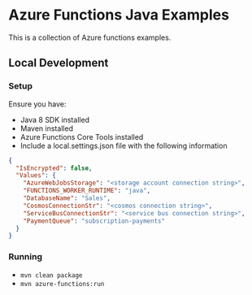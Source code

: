 # Azure Functions Java Examples
This is a collection of Azure functions examples.

## Local Development
### Setup
Ensure you have:
* Java 8 SDK installed
* Maven installed
* Azure Functions Core Tools installed
* Include a local.settings.json file with the following information
```json
{
  "IsEncrypted": false,
  "Values": {
    "AzureWebJobsStorage": "<storage account connection string>",
    "FUNCTIONS_WORKER_RUNTIME": "java",
    "DatabaseName": "Sales",
    "CosmosConnectionStr": "<cosmos connection string>",
    "ServiceBusConnectionStr": "<service bus connection string>",
    "PaymentQueue": "subscription-payments"
  }
}
```

### Running
* ```mvn clean package```
* ```mvn azure-functions:run```